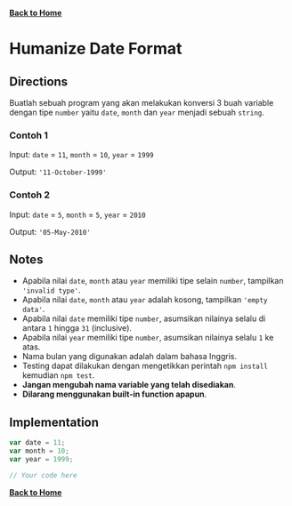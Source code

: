 [**Back to Home**](./../README.md)

# Humanize Date Format

## Directions

Buatlah sebuah program yang akan melakukan konversi 3 buah variable dengan tipe `number` yaitu `date`, `month` dan `year` menjadi sebuah `string`.

### Contoh 1

Input: `date` = `11`, `month` = `10`, `year` = `1999`

Output: `'11-October-1999'`

### Contoh 2

Input: `date` = `5`, `month` = `5`, `year` = `2010`

Output: `'05-May-2010'`

## Notes

- Apabila nilai `date`, `month` atau `year` memiliki tipe selain `number`, tampilkan `'invalid type'`.
- Apabila nilai `date`, `month` atau `year` adalah kosong, tampilkan `'empty data'`.
- Apabila nilai `date` memiliki tipe `number`, asumsikan nilainya selalu di antara `1` hingga `31` (inclusive).
- Apabila nilai `year` memiliki tipe `number`, asumsikan nilainya selalu `1` ke atas.
- Nama bulan yang digunakan adalah dalam bahasa Inggris.
- Testing dapat dilakukan dengan mengetikkan perintah `npm install` kemudian `npm test`.
- **Jangan mengubah nama variable yang telah disediakan**.
- **Dilarang menggunakan built-in function apapun**.

## Implementation

```javascript
var date = 11;
var month = 10;
var year = 1999;

// Your code here
```

[**Back to Home**](./../README.md)
